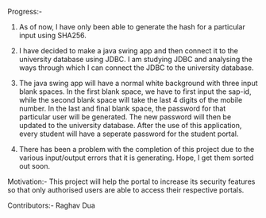 Progress:-
1) As of now, I have only been able to generate the hash for a particular input using SHA256.


2) I have decided to make a java swing app and then connect it to the university database using JDBC. I am studying JDBC and analysing the ways through which I can connect the JDBC to the university database.


3) The java swing app will have a normal white background with three input blank spaces. In the first blank space, we have to first input the sap-id, while the second blank space will take the last 4 digits of the mobile number. In the last and final blank space, the password for that particular user will be generated. The new password will then be updated to the university database. After the use of this application, every student will have a seperate password for the student portal. 

4) There has been a problem with the completion of this project due to the various input/output errors that it is generating. Hope, I get them sorted out soon. 

Motivation:-
This project will help the portal to increase its security features so that only authorised users are able to access their respective portals.

Contributors:-
Raghav Dua

